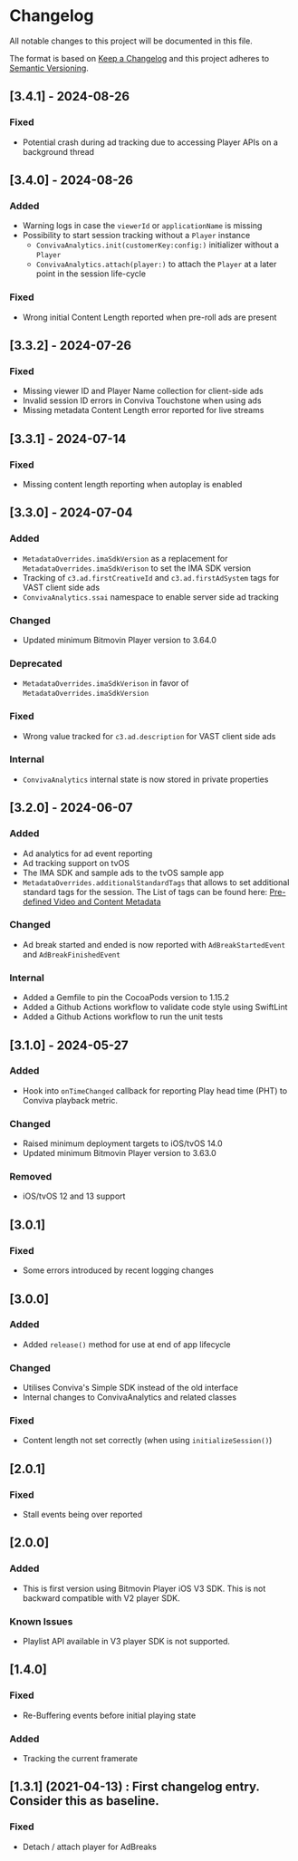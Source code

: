 # Changelog

All notable changes to this project will be documented in this file.

The format is based on [Keep a Changelog](http://keepachangelog.com/)
and this project adheres to [Semantic Versioning](http://semver.org/).

## [3.4.1] - 2024-08-26

### Fixed
- Potential crash during ad tracking due to accessing Player APIs on a background thread

## [3.4.0] - 2024-08-26

### Added
- Warning logs in case the `viewerId` or `applicationName` is missing
- Possibility to start session tracking without a `Player` instance
  - `ConvivaAnalytics.init(customerKey:config:)` initializer without a `Player`
  - `ConvivaAnalytics.attach(player:)` to attach the `Player` at a later point in the session life-cycle

### Fixed
- Wrong initial Content Length reported when pre-roll ads are present

## [3.3.2] - 2024-07-26

### Fixed
- Missing viewer ID and Player Name collection for client-side ads
- Invalid session ID errors in Conviva Touchstone when using ads
- Missing metadata Content Length error reported for live streams

## [3.3.1] - 2024-07-14

### Fixed
- Missing content length reporting when autoplay is enabled

## [3.3.0] - 2024-07-04

### Added
- `MetadataOverrides.imaSdkVersion` as a replacement for `MetadataOverrides.imaSdkVerison` to set the IMA SDK version
- Tracking of `c3.ad.firstCreativeId` and `c3.ad.firstAdSystem` tags for VAST client side ads
- `ConvivaAnalytics.ssai` namespace to enable server side ad tracking

### Changed
- Updated minimum Bitmovin Player version to 3.64.0

### Deprecated
- `MetadataOverrides.imaSdkVerison` in favor of `MetadataOverrides.imaSdkVersion`

### Fixed
- Wrong value tracked for `c3.ad.description` for VAST client side ads

### Internal
- `ConvivaAnalytics` internal state is now stored in private properties

## [3.2.0] - 2024-06-07

### Added
- Ad analytics for ad event reporting
- Ad tracking support on tvOS
- The IMA SDK and sample ads to the tvOS sample app
- `MetadataOverrides.additionalStandardTags` that allows to set additional standard tags for the session. The List of tags can be found here: [Pre-defined Video and Content Metadata](https://pulse.conviva.com/learning-center/content/sensor_developer_center/sensor_integration/ios/ios_stream_sensor.html#Predefined_video_meta)

### Changed
- Ad break started and ended is now reported with `AdBreakStartedEvent` and `AdBreakFinishedEvent`

### Internal
- Added a Gemfile to pin the CocoaPods version to 1.15.2
- Added a Github Actions workflow to validate code style using SwiftLint
- Added a Github Actions workflow to run the unit tests

## [3.1.0] - 2024-05-27

### Added
- Hook into `onTimeChanged` callback for reporting Play head time (PHT) to Conviva playback metric.

### Changed
- Raised minimum deployment targets to iOS/tvOS 14.0
- Updated minimum Bitmovin Player version to 3.63.0

### Removed
- iOS/tvOS 12 and 13 support

## [3.0.1]

### Fixed

- Some errors introduced by recent logging changes

## [3.0.0]

### Added

- Added `release()` method for use at end of app lifecycle

### Changed

- Utilises Conviva's Simple SDK instead of the old interface
- Internal changes to ConvivaAnalytics and related classes

### Fixed

- Content length not set correctly (when using `initializeSession()`)

## [2.0.1]

### Fixed

- Stall events being over reported

## [2.0.0]

### Added

- This is first version using Bitmovin Player iOS V3 SDK. This is not backward compatible with V2 player SDK.

### Known Issues
- Playlist API available in V3 player SDK is not supported.

## [1.4.0]

### Fixed

- Re-Buffering events before initial playing state

### Added

- Tracking the current framerate

## [1.3.1] (2021-04-13) : First changelog entry. Consider this as baseline.

### Fixed

- Detach / attach player for AdBreaks

